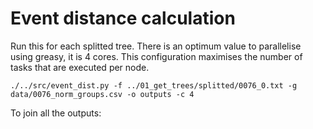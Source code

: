 # Event distance calculation

Run this for each splitted tree. There is an optimum value to parallelise using greasy, it is 4 cores. This configuration maximises the number of tasks that are executed per node.

```
./../src/event_dist.py -f ../01_get_trees/splitted/0076_0.txt -g data/0076_norm_groups.csv -o outputs -c 4
```

To join all the outputs:
```

```
